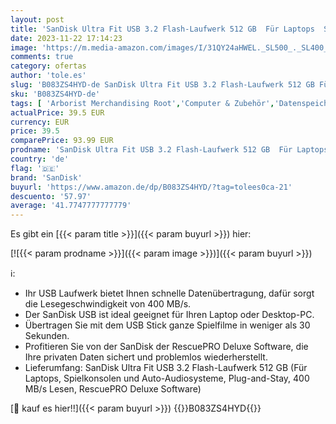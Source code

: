 ```yaml
---
layout: post
title: 'SanDisk Ultra Fit USB 3.2 Flash-Laufwerk 512 GB  Für Laptops  Spielkonsolen und Auto-Audiosysteme  Plug-and-Stay  400 MB/s Lesen  RescuePRO Deluxe Software '
date: 2023-11-22 17:14:23
image: 'https://m.media-amazon.com/images/I/31QY24aHWEL._SL500_._SL400_.jpg'
comments: true
category: ofertas
author: 'tole.es'
slug: 'B083ZS4HYD-de SanDisk Ultra Fit USB 3.2 Flash-Laufwerk 512 GB Für...'
sku: 'B083ZS4HYD-de'
tags: [ 'Arborist Merchandising Root','Computer & Zubehör','Datenspeicher','Externe Datenspeicher','Self Service','Special Features Stores','Speicherkarten & USB-Sticks','USB-Sticks','a4cbee59-f823-40fe-831a-7de64f655f6f_0','a4cbee59-f823-40fe-831a-7de64f655f6f_9901','sandisk','🇩🇪', ]
actualPrice: 39.5 EUR
currency: EUR
price: 39.5
comparePrice: 93.99 EUR
prodname: 'SanDisk Ultra Fit USB 3.2 Flash-Laufwerk 512 GB  Für Laptops  Spielkonsolen und Auto-Audiosysteme  Plug-and-Stay  400 MB/s Lesen  RescuePRO Deluxe Software '
country: 'de'
flag: '🇩🇪'
brand: 'SanDisk'
buyurl: 'https://www.amazon.de/dp/B083ZS4HYD/?tag=tolees0ca-21'
descuento: '57.97'
average: '41.7747777777779'
---
```


Es gibt ein [{{< param title >}}]({{< param buyurl >}}) hier:

[![{{< param prodname >}}]({{< param image >}})]({{< param buyurl >}})

ℹ️:

- Ihr USB Laufwerk bietet Ihnen schnelle Datenübertragung, dafür sorgt die Lesegeschwindigkeit von 400 MB/s.
- Der SanDisk USB ist ideal geeignet für Ihren Laptop oder Desktop-PC.
- Übertragen Sie mit dem USB Stick ganze Spielfilme in weniger als 30 Sekunden.
- Profitieren Sie von der SanDisk der RescuePRO Deluxe Software, die Ihre privaten Daten sichert und problemlos wiederherstellt.
- Lieferumfang: SanDisk Ultra Fit USB 3.2 Flash-Laufwerk 512 GB (Für Laptops, Spielkonsolen und Auto-Audiosysteme, Plug-and-Stay, 400 MB/s Lesen, RescuePRO Deluxe Software)

[🛒 kauf es hier!!]({{< param buyurl >}})
{{<world>}}B083ZS4HYD{{</world>}}
